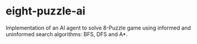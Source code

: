 # eight-puzzle-ai
Implementation of an AI agent to solve 8-Puzzle game using informed and uninformed search algorithms: BFS, DFS and A*.